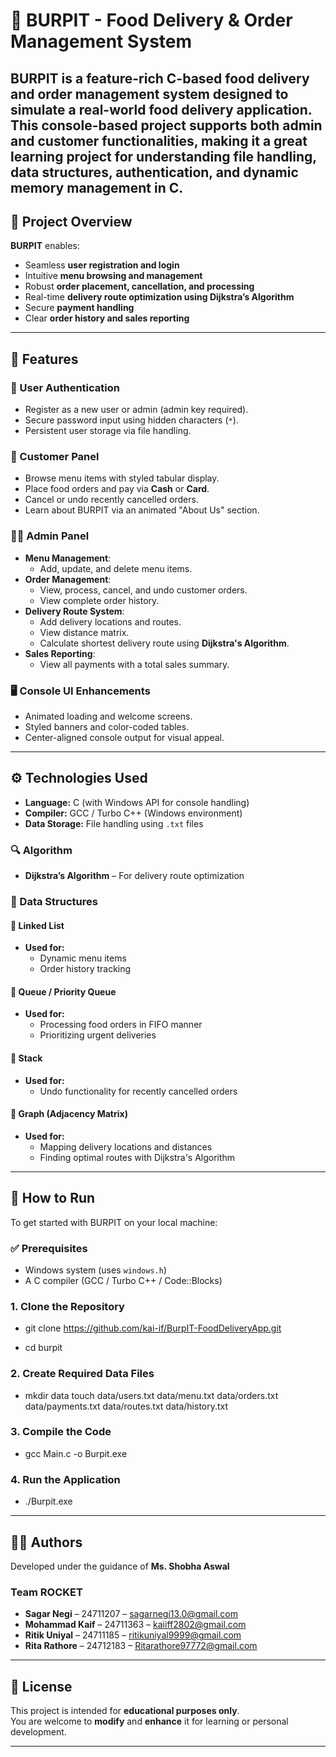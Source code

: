
# 🍔 BURPIT - Food Delivery & Order Management System 

**BURPIT** is a feature-rich C-based food delivery and order management system designed to simulate a real-world food delivery application. This console-based project supports both **admin** and **customer** functionalities, making it a great learning project for understanding file handling, data structures, authentication, and dynamic memory management in C.
---
## 🔧 Project Overview
**BURPIT** enables:
- Seamless **user registration and login**
- Intuitive **menu browsing and management**
- Robust **order placement, cancellation, and processing**
- Real-time **delivery route optimization using Dijkstra’s Algorithm**
- Secure **payment handling**
- Clear **order history and sales reporting**
---
## 🚀 Features

### 🔐 User Authentication
- Register as a new user or admin (admin key required).
- Secure password input using hidden characters (`*`).
- Persistent user storage via file handling.

### 🧑 Customer Panel
- Browse menu items with styled tabular display.
- Place food orders and pay via **Cash** or **Card**.
- Cancel or undo recently cancelled orders.
- Learn about BURPIT via an animated "About Us" section.

### 👨‍💼 Admin Panel
- **Menu Management**:
  - Add, update, and delete menu items.
- **Order Management**:
  - View, process, cancel, and undo customer orders.
  - View complete order history.
- **Delivery Route System**:
  - Add delivery locations and routes.
  - View distance matrix.
  - Calculate shortest delivery route using **Dijkstra's Algorithm**.
- **Sales Reporting**:
  - View all payments with a total sales summary.

### 🖥️ Console UI Enhancements
- Animated loading and welcome screens.
- Styled banners and color-coded tables.
- Center-aligned console output for visual appeal.
---

## ⚙️ Technologies Used

- **Language:** C (with Windows API for console handling)
- **Compiler:** GCC / Turbo C++ (Windows environment)
- **Data Storage:** File handling using `.txt` files

### 🔍 Algorithm
- **Dijkstra’s Algorithm** – For delivery route optimization

### 🧠 Data Structures

#### 🔹 Linked List
- **Used for:**
  - Dynamic menu items
  - Order history tracking

#### 🔹 Queue / Priority Queue
- **Used for:**
  - Processing food orders in FIFO manner
  - Prioritizing urgent deliveries

#### 🔹 Stack
- **Used for:**
  - Undo functionality for recently cancelled orders

#### 🔹 Graph (Adjacency Matrix)
- **Used for:**
  - Mapping delivery locations and distances
  - Finding optimal routes with Dijkstra's Algorithm


---

## 🧪 How to Run

To get started with BURPIT on your local machine:

### ✅ Prerequisites
- Windows system (uses `windows.h`)
- A C compiler (GCC / Turbo C++ / Code::Blocks)

### 1. Clone the Repository

- git clone https://github.com/kai-if/BurpIT-FoodDeliveryApp.git

- cd burpit

### 2. Create Required Data Files

- mkdir data touch data/users.txt data/menu.txt data/orders.txt data/payments.txt data/routes.txt data/history.txt

### 3. Compile the Code

- gcc Main.c -o Burpit.exe

### 4. Run the Application

- ./Burpit.exe

---
## 👨‍💻 Authors

Developed under the guidance of **Ms. Shobha Aswal**

### Team ROCKET

- **Sagar Negi** – 24711207 – sagarnegi13.0@gmail.com  
- **Mohammad Kaif** – 24711363 – kaiiff2802@gmail.com  
- **Ritik Uniyal** – 24711185 – ritikuniyal9999@gmail.com  
- **Rita Rathore** – 24712183 – Ritarathore97772@gmail.com
---

## 📜 License

This project is intended for **educational purposes only**.  
You are welcome to **modify** and **enhance** it for learning or personal development.

---

